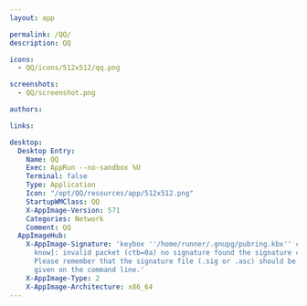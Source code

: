 ```yaml
---
layout: app

permalink: /QQ/
description: QQ

icons:
  - QQ/icons/512x512/qq.png

screenshots:
  - QQ/screenshot.png

authors:

links:

desktop:
  Desktop Entry:
    Name: QQ
    Exec: AppRun --no-sandbox %U
    Terminal: false
    Type: Application
    Icon: "/opt/QQ/resources/app/512x512.png"
    StartupWMClass: QQ
    X-AppImage-Version: 571
    Categories: Network
    Comment: QQ
  AppImageHub:
    X-AppImage-Signature: 'keybox ''/home/runner/.gnupg/pubring.kbx'' created [don''t
      know]: invalid packet (ctb=0a) no signature found the signature could not be verified.
      Please remember that the signature file (.sig or .asc) should be the first file
      given on the command line.'
    X-AppImage-Type: 2
    X-AppImage-Architecture: x86_64
---
```

